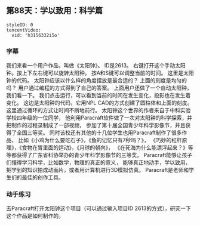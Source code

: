## 第88天：学以致用：科学篇


```@TencentVideo
styleID: 0
tencentVideo:
  vid: 'h3156332i5o'

```

### 字幕

我们来看一个用户作品，叫做《太阳钟》。
ID是2613。
右键打开这个手动太阳钟。按上下左右键可以旋转太阳钟。
按A和S键可以调整当前的时间。
这里是太阳钟的代码。
太阳钟应该以什么样的角度摆放是最合适的？
上面的刻度是均匀的吗？
用户通过编程的方式得到了自己的答案。
上面用户还做了一个自动太阳钟，我们看一下。
我们点击运行，可以看到当前的时间在发生变化，投影也在发生着变化。
这边是太阳钟的代码，它用NPL CAD的方式创建了圆柱体和上面的刻度。
这里通过循环的方式让时间不断地前行。
太阳钟这个世界的作者来自于中科实验学校四年级的一位同学，
他利用Paracraft软件做了一次对太阳钟的科学探索，并把制作的过程录制成了一部视频，
参加了第十届全国青少年科学影像节，并且获得了全国三等奖。
同时该校还有其他的十几位学生也用Paracraft制作了很多作品，
比如《小鸡为什么要吃石子》，《鱼的记忆只有7秒吗？》，
《巧妙的杠杆原理》，《食物在胃里面的运动》，《月球的朝向》，
《在死海为什么能漂浮起来？》等等都获得了广东省科协举办的青少年科学影像节的三等奖。
Paracraft能够让孩子们懂得学习科学，比如数学，物理的真正的意义，
能够真正地动手，学以致用，
把学到的知识拍成动画片，或者用计算机进行3D模拟仿真。
Paracraft是老师和学生们的最佳的创作工具。

### 动手练习
去Paracraft打开太阳钟这个项目（可以通过输入项目ID 2613的方式），研究一下这个作品是如何制作的。